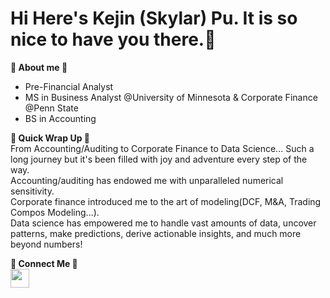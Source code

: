 # Hi Here's Kejin (Skylar) Pu. It is so nice to have you there.🩵
**🩶 About me 🩶**
- Pre-Financial Analyst    
- MS in Business Analyst @University of Minnesota & Corporate Finance @Penn State  
- BS in Accounting

**🤍 Quick Wrap Up 🤍**   
From Accounting/Auditing to Corporate Finance to Data Science... Such a long journey but it's been filled with joy and adventure every step of the way.  
Accounting/auditing has endowed me with unparalleled numerical sensitivity.   
Corporate finance introduced me to the art of modeling(DCF, M&A, Trading Compos Modeling...).  
Data science has empowered me to handle vast amounts of data, uncover patterns, make predictions, derive actionable insights, and much more beyond numbers!  

**🖤 Connect Me 🖤**  
[<img src="https://upload.wikimedia.org/wikipedia/commons/c/ca/LinkedIn_logo_initials.png" width="30">](https://www.linkedin.com/in/kejin-skylar-pu/)









